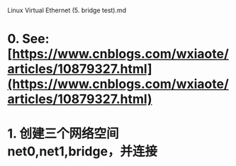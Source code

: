 Linux Virtual Ethernet (5. bridge test).md

# 0. See: [https://www.cnblogs.com/wxiaote/articles/10879327.html](https://www.cnblogs.com/wxiaote/articles/10879327.html)
# 1. 创建三个网络空间 net0,net1,bridge，并连接

